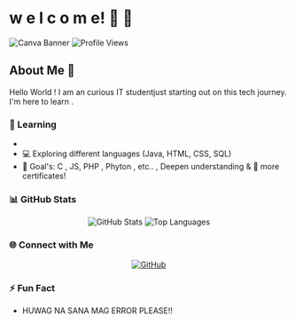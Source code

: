 
# w e l c o m e! 👋 🌱

![Canva Banner](https://github.com/droid-dreaith/droid-dreaith/blob/main/banner%20(1).png)
![Profile Views](https://komarev.com/ghpvc/?username=droid-dreaith)

## About Me 🌟
Hello World ! I am an curious IT studentjust starting out on this tech journey. I'm  here to learn .

### 🌱 Learning
- 
- 💻 Exploring different languages (Java, HTML, CSS, SQL)
- 🎯 Goal's: C , JS, PHP , Phyton , etc.. , Deepen understanding & 📜 more certificates!

### 📊 GitHub Stats
<div align="center">
    <img src="https://github-readme-stats.vercel.app/api?username=droid-dreaith&show_icons=true&theme=tokyonight" alt="GitHub Stats" />
    <img src="https://github-readme-stats.vercel.app/api/top-langs/?username=droid-dreaith&layout=compact&theme=tokyonight" alt="Top Languages" />
</div>

### 🌐 Connect with Me
<div align="center">
    <a href="https://github.com/droid-dreaith">
        <img src="https://img.icons8.com/ios/50/github.png" alt="GitHub" />
    </a>
</div>

### ⚡ Fun Fact
- HUWAG NA SANA MAG ERROR PLEASE!!
